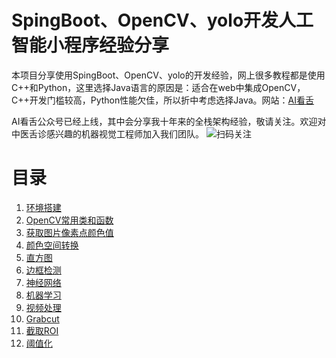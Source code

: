 # SpingBoot、OpenCV、yolo开发人工智能小程序经验分享
本项目分享使用SpingBoot、OpenCV、yolo的开发经验，网上很多教程都是使用C++和Python，这里选择Java语言的原因是：适合在web中集成OpenCV，C++开发门槛较高，Python性能欠佳，所以折中考虑选择Java。网站：[AI看舌](https://www.aikanshe.com/)

AI看舌公众号已经上线，其中会分享我十年来的全栈架构经验，敬请关注。欢迎对中医舌诊感兴趣的机器视觉工程师加入我们团队。
![扫码关注](https://www.aikanshe.com/img/follow.jpg)

# 目录
1. [环境搭建](/tutorials/环境搭建.md)
2. [OpenCV常用类和函数](/tutorials/OpenCV常用类和函数.md)
3. [获取图片像素点颜色值](/tutorials/获取图片像素点颜色值.md)
4. [颜色空间转换](/tutorials/颜色空间转换.md)
5. [直方图](/tutorials/直方图.md)
6. [边框检测](/tutorials/边框检测.md)
7. [神经网络](/tutorials/DNN.md)
8. [机器学习](/tutorials/ml.md)
9. [视频处理](/tutorials/视频处理.md)
10. [Grabcut](/tutorials/Grabcut.md)
11. [截取ROI](/tutorials/截取ROI.md)
12. [阈值化](/tutorials/阈值化.md)
